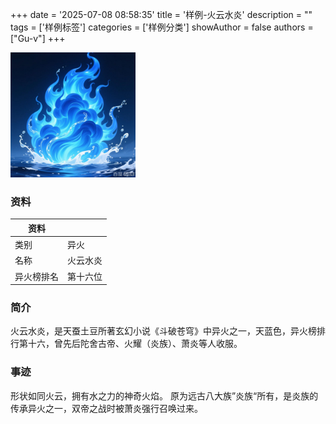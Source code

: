 +++
date = '2025-07-08 08:58:35'
title = '样例-火云水炎'
description = ""
tags = ['样例标签']
categories = ['样例分类']
showAuthor = false
authors = ["Gu-v"]
+++

<img alt="img" src="./huoyunshuiyan.png" width="200px" />

### 资料

| 资料 |          |
| ---- | -------- |
| 类别 | 异火   |
| 名称 | 火云水炎 |
| 异火榜排名 | 第十六位       |


### 简介

火云水炎，是天蚕土豆所著玄幻小说《斗破苍穹》中异火之一，天蓝色，异火榜排行第十六，曾先后陀舍古帝、火耀（炎族）、萧炎等人收服。


### 事迹

形状如同火云，拥有水之力的神奇火焰。
原为远古八大族”炎族“所有，是炎族的传承异火之一，双帝之战时被萧炎强行召唤过来。

